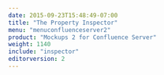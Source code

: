 ```yaml
---
date: 2015-09-23T15:48:49-07:00
title: "The Property Inspector"
menu: "menuconfluenceserver2"
product: "Mockups 2 for Confluence Server"
weight: 1140
include: "inspector"
editorversion: 2
---
```

